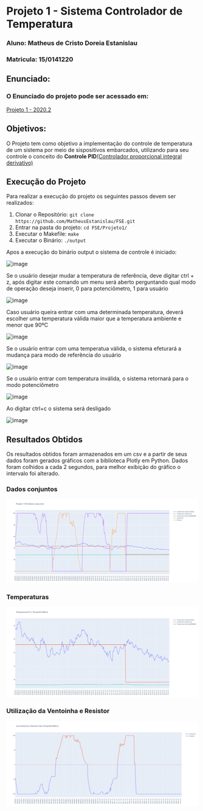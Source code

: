 # Projeto 1 - Sistema Controlador de Temperatura
### Aluno: Matheus de Cristo Doreia Estanislau
### Matricula: 15/0141220

## Enunciado:
  ### O Enunciado do projeto pode ser acessado em:
  [Projeto 1 - 2020.2](https://gitlab.com/fse_fga/projetos_2020_2/projeto-1-2020.2)
  
## Objetivos:
O Projeto tem como objetivo a implementação do controle de temperatura de um sistema 
por meio de sispositivos embarcados, utilizando para seu controle o conceito do **Controle PID**[(Controlador proporcional integral derivativo)](https://pt.wikipedia.org/wiki/Controlador_proporcional_integral_derivativo)

## Execução do Projeto

Para realizar a execução do projeto os seguintes passos devem ser realizados:
1. Clonar o Repositório: ```git clone  https://github.com/MatheusEstanislau/FSE.git```
2. Entrar na pasta do projeto: ```cd FSE/Projeto1/```
3. Executar o Makefile: ```make```
4. Executar o Binário: ```./output```

Apos a execução do binário output o sistema de controle é iniciado:

![image](https://user-images.githubusercontent.com/44438591/112172528-8d4e2080-8bd3-11eb-948a-93777dc93849.png)

Se o usuário desejar mudar a temperatura de referência, deve digitar ctrl + z, após digitar este comando um menu
será aberto perguntando qual modo de operação deseja inserir, 0 para potenciômetro, 1 para usuário

![image](https://user-images.githubusercontent.com/44438591/112172740-bbcbfb80-8bd3-11eb-98f5-1565d1fe560b.png)

Caso usuário queira entrar com uma determinada temperatura, deverá escolher uma temperatura válida maior que 
a temperatura ambiente e menor que 90ºC

![image](https://user-images.githubusercontent.com/44438591/112172812-c9818100-8bd3-11eb-9929-b2f7597d5e1a.png)

Se o usuário entrar com uma temperatua válida, o sistema efeturará a mudança para modo de referência do usuário

![image](https://user-images.githubusercontent.com/44438591/112174068-dfdc0c80-8bd4-11eb-8f21-52ebe476c153.png)

Se o usuário entrar com temperatura inválida, o sistema retornará para o modo potenciômetro

![image](https://user-images.githubusercontent.com/44438591/112173184-1bc2a200-8bd4-11eb-91b7-b54204bda063.png)

Ao digitar ctrl+c o sistema será desligado

![image](https://user-images.githubusercontent.com/44438591/112173309-339a2600-8bd4-11eb-92df-690798f6b2fd.png)





## Resultados Obtidos
Os resultados obtidos foram armazenados em um csv e a partir de seus dados foram gerados gráficos com a biblioteca Plotly em Python.
Dados foram colhidos a cada 2 segundos, para melhor exibição do gráfico o intervalo foi alterado.

### Dados conjuntos
![gráfico1](https://raw.githubusercontent.com/MatheusEstanislau/FSE/master/Projeto1/allData.png)

### Temperaturas
  ![gráfico1](https://raw.githubusercontent.com/MatheusEstanislau/FSE/master/Projeto1/graph1.png)
  
### Utilização da Ventoinha e Resistor
  ![gráfico2](https://raw.githubusercontent.com/MatheusEstanislau/FSE/master/Projeto1/graph2.png)
  
  
